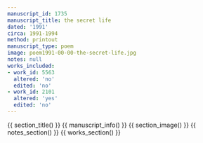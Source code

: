 ```yaml
---
manuscript_id: 1735
manuscript_title: the secret life
dated: '1991'
circa: 1991-1994
method: printout
manuscript_type: poem
image: poem1991-00-00-the-secret-life.jpg
notes: null
works_included:
- work_id: 5563
  altered: 'no'
  edited: 'no'
- work_id: 2101
  altered: 'yes'
  edited: 'no'
---
```


{{ section_title() }}
{{ manuscript_info() }}
{{ section_image() }}
{{ notes_section() }}
{{ works_section() }}
